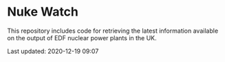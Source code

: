 # Nuke Watch

This repository includes code for retrieving the latest information available on the output of EDF nuclear power plants in the UK.

Last updated: 2020-12-19 09:07
